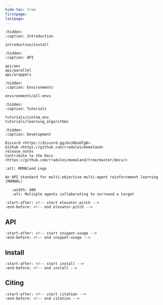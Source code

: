 ```yaml
---
hide-toc: true
firstpage:
lastpage:
---
```


```{toctree}
:hidden:
:caption: Introduction

introduction/install
```

```{toctree}
:hidden:
:caption: API

api/aec
api/parallel
api/wrappers
```

```{toctree}
:hidden:
:caption: Environments

environments/all-envs
```

```{toctree}
:hidden:
:caption: Tutorials

tutorials/custom_env
tutorials/learning_algorithms
```

```{toctree}
:hidden:
:caption: Development

Discord <https://discord.gg/bnJ6kubTg6>
Github <https://github.com/rradules/momaland>
release_notes
Contribute to the Docs <https://github.com/rradules/momaland/tree/master/docs/>
```

```{project-logo} _static/img/momaland-text.png
:alt: MOMAland Logo
```

```{project-heading}
An API standard for multi-objective multi-agent reinforcement learning (MOMARL)
```

<!-- ```{figure} _static/img/environments-demo.gif TODO
   :width: 480px
   :name: MOMAland Environments
``` -->
```{figure} _static/gifs/surround.gif
   :width: 480
   :alt: Multiple agents collaborating to surround a target
```


```{include} ../README.md
:start-after: <!-- start elevator-pitch -->
:end-before: <!-- end elevator-pitch -->
```


## API

```{include} ../README.md
:start-after: <!-- start snippet-usage -->
:end-before: <!-- end snippet-usage -->
```

## Install

```{include} ../README.md
:start-after: <!-- start install -->
:end-before: <!-- end install -->
```

## Citing

```{include} ../README.md
:start-after: <!-- start citation -->
:end-before: <!-- end citation -->
```
